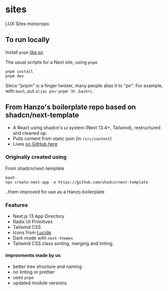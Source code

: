 # sites
LUX Sites monorepo.

## To run locally

Install `pnpm` [like so](https://pnpm.io/installation)

The usual scripts for a Next site, using `pnpm`
```
pnpm install
pnpm dev
```

Since "pnpm" is a finger twister, many people alias it to "pn". For example, with `bash`, put `alias pn='pnpm'` in `.bashrc`.


## From Hanzo's boilerplate repo based on shadcn/next-template

- A React using shadcn's ui system (Next 13.4+, Tailwind), restructured and cleaned up.
- Pulls content from static json (in `/src/content`)
- Lives [on GitHub here](https://github.com/hanzoai/shadcn-boilerplate)

### Originally created using

From shadcn/next-template

```
bash
npx create-next-app -e https://github.com/shadcn/next-template
```

..them improved for use as a Hanzo boilerplate

### Features

- Next.js 13 App Directory
- Radix UI Primitives
- Tailwind CSS
- Icons from [Lucide](https://lucide.dev)
- Dark mode with `next-themes`
- Tailwind CSS class sorting, merging and linting.

#### improvments made by us
- better tree structure and naming
- no linting or prettier
- uses `pnpm`
- updated module versions

